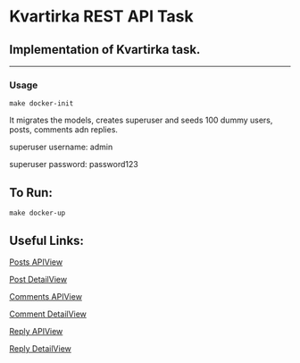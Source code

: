 # Kvartirka REST API Task

## Implementation of Kvartirka task.

-----------------------

### Usage


```make docker-init```

It migrates the models, creates superuser and seeds 100 dummy users, posts, comments adn replies.

superuser username: admin

superuser password: password123

## To Run:

```make docker-up```

## Useful Links:
[Posts APIView](http://0.0.0.0:8000/post)

[Post DetailView](http://0.0.0.0:8000/post/detail/<post_id>)

[Comments APIView](http://0.0.0.0:8000/post/comments/)

[Comment DetailView](http://0.0.0.0:8000/post/comments/detail/<comment_id>)

[Reply APIView](http://0.0.0.0:8000/post/replies/)

[Reply DetailView](http://0.0.0.0:8000/post/replies/detail/<reply_id>)
